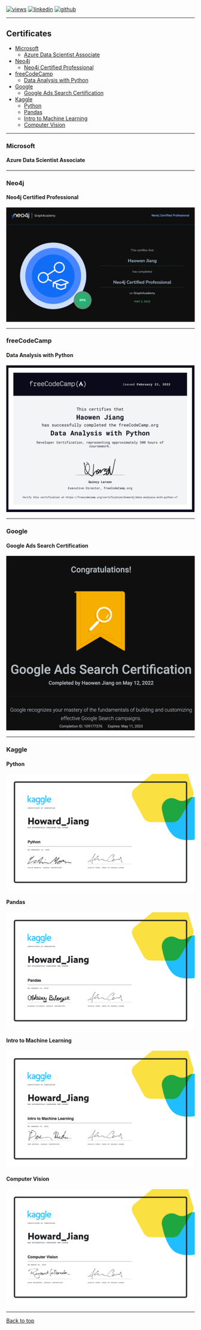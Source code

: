 [![views](https://hits.seeyoufarm.com/api/count/incr/badge.svg?url=https%3A%2F%2Fgithub.com%2Fhoward-haowen%2Fhoward-haowen.github.io&count_bg=%2367E805&title_bg=%23555555&icon=grav.svg&icon_color=%2367E805&title=Visitors&edge_flat=false)](https://hits.seeyoufarm.com) [![linkedin](https://img.shields.io/badge/View-My_LinkedIn-0A66C2?style=flat&logo=linkedin&logoColor=white)](https://www.linkedin.com/in/haowen-jiang-phd-16242074/) [![github](https://img.shields.io/badge/View_My_GitHub-181717?style=flat-square&logo=github&logoColor=white)](https://github.com/howard-haowen)  

---
## Certificates

- [Microsoft](#microsoft)
    - [Azure Data Scientist Associate](#azure-data-scientist-associate)
- [Neo4j](#neo4j)
    - [Neo4j Certified Professional](#neo4j-certified-professional)
- [freeCodeCamp](#freecodecamp)
    - [Data Analysis with Python](#data-analysis-with-python)  
- [Google](#google)
    - [Google Ads Search Certification](#google-ads-search-certification)
- [Kaggle](#kaggle)
    - [Python](#python)
    - [Pandas](#pandas)
    - [Intro to Machine Learning](#intro-to-machine-learning)   
    - [Computer Vision](#computer-vision)   

---
### Microsoft 

#### Azure Data Scientist Associate
<div data-iframe-width="500" data-iframe-height="300" data-share-badge-id="7c4f2a43-cf71-4604-b36d-d68544c96a2e" data-share-badge-host="https://www.credly.com"></div><script type="text/javascript" async src="//cdn.credly.com/assets/utilities/embed.js"></script>

---
### Neo4j

#### Neo4j Certified Professional
[![](https://github.com/howard-haowen/blog.ai/raw/master/images/Neo4j-CertifiedProfessional.png)](https://graphacademy.neo4j.com/u/7b859420-f502-46aa-81c9-bb5fd10c05da/neo4j-certification/)

---
### freeCodeCamp 

#### Data Analysis with Python
[![](https://github.com/howard-haowen/blog.ai/raw/master/images/freecodecamp-data-analysis-with-python.png)](https://www.freecodecamp.org/certification/howardj/data-analysis-with-python-v7)

---
### Google 

#### Google Ads Search Certification
[![](https://github.com/howard-haowen/blog.ai/raw/master/images/Google-ads.png)](https://skillshop.exceedlms.com/student/award/BmuNGjJDnB3nbGL9yi3m7sPo)

---
### Kaggle

#### Python
[![](https://github.com/howard-haowen/blog.ai/raw/master/images/Kaggle-Python.png)](https://www.kaggle.com/learn/certification/howardjiang/python)

#### Pandas
[![](https://github.com/howard-haowen/blog.ai/raw/master/images/Kaggle-Pandas.png)](https://www.kaggle.com/learn/certification/howardjiang/pandas)

#### Intro to Machine Learning
[![](https://github.com/howard-haowen/blog.ai/raw/master/images/Kaggle-IntroToMachineLearning.png)](https://www.kaggle.com/learn/certification/howardjiang/intro-to-machine-learning)

#### Computer Vision
[![](https://github.com/howard-haowen/blog.ai/raw/master/images/Kaggle-ComputerVision.png)](https://www.kaggle.com/learn/certification/howardjiang/computer-vision)

---
[Back to top](#)
